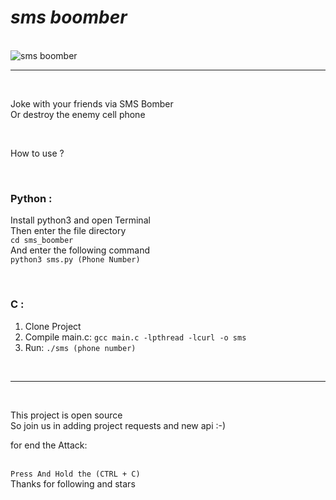 <h1><strong><em><b><i>sms boomber</i></b></em></strong></h1> <br />

<img src="https://github.com/khod-naderi/sms_boomber/blob/master/media/index.jpg" alt="sms boomber" />
<hr /><br />
<p>Joke with your friends via SMS Bomber<br />Or destroy the enemy cell phone</p><br />
<p>How to use ?</p><br />

### Python :

<p>Install python3 and open Terminal<br />Then enter the file directory<br /><code>cd sms_boomber</code><br />And enter the following command<br /><code>python3 sms.py (Phone Number)</code></p>
<br />

### C :

1. Clone Project
1. Compile main.c: <code>gcc main.c -lpthread -lcurl -o sms</code>
1. Run: <code>./sms (phone number)</code>


<br /><hr /><br />
<p>This project is open source<br />
    So join us in adding project requests and new api :-)</p>
<p>for end the Attack:</p><br />
<code>Press And Hold the (CTRL + C)</code>



<br />
Thanks for following and stars
